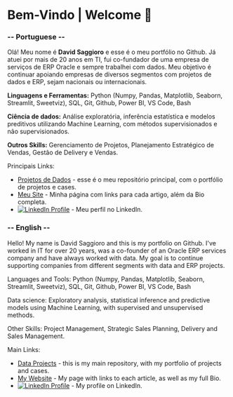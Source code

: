 # Bem-Vindo | Welcome 👋

### -- Portuguese --

Olá! Meu nome é **David Saggioro** e esse é o meu portfólio no Github. Já atuei por mais de 20 anos em TI, fui co-fundador de uma empresa de serviços de ERP Oracle e sempre trabalhei com dados. Meu objetivo é continuar apoiando empresas de diversos segmentos com projetos de dados e ERP, sejam nacionais ou internacionais.

**Linguagens e Ferramentas:**
Python (Numpy, Pandas, Matplotlib, Seaborn, Streamlit, Sweetviz), SQL, Git, Github, Power BI, VS Code, Bash

**Ciência de dados:**
Análise exploratória, inferência estatística e modelos preditivos utilizando Machine Learning, com métodos supervisionados e não supervisionados.

**Outros Skills:**
Gerenciamento de Projetos, Planejamento Estratégico de Vendas, Gestão de Delivery e Vendas.

Principais Links:
- [Projetos de Dados](https://github.com/davidsagg/data_projects) - esse é o meu repositório principal, com o portfólio de projetos e cases.
- [Meu Site](https://davidsaggioro.carrd.co/) - Minha página com links para cada artigo, além da Bio completa.
- [![LinkedIn Profile](https://img.shields.io/badge/-LinkedIn-blue?style=flat-square&amp;logo=Linkedin&amp;logoColor=white&amp)](https://www.linkedin.com/in/davidsaggioro/) - Meu perfil no LinkedIn.

### -- English --
Hello! My name is David Saggioro and this is my portfolio on Github. I've worked in IT for over 20 years, was a co-founder of an Oracle ERP services company and have always worked with data. My goal is to continue supporting companies from different segments with data and ERP projects.

Languages and Tools: Python (Numpy, Pandas, Matplotlib, Seaborn, Streamlit, Sweetviz), SQL, Git, Github, Power BI, VS Code, Bash

Data science: Exploratory analysis, statistical inference and predictive models using Machine Learning, with supervised and unsupervised methods.

Other Skills: Project Management, Strategic Sales Planning, Delivery and Sales Management.

Main Links:
- [Data Projects](https://github.com/davidsagg/data_projects) - this is my main repository, with my portfolio of projects and cases.
- [My Website](https://davidsaggioro.carrd.co/) - My page with links to each article, as well as my full Bio.
- [![LinkedIn Profile](https://img.shields.io/badge/-LinkedIn-blue?style=flat-square&amp;logo=Linkedin&amp;logoColor=white&amp)](https://www.linkedin.com/in/davidsaggioro/) - My profile on LinkedIn.
